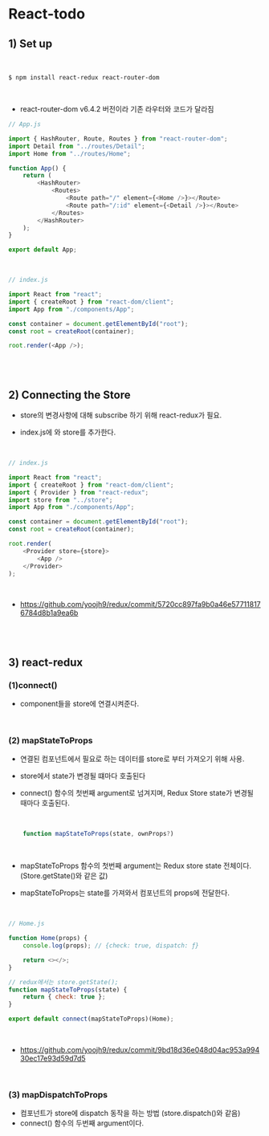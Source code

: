 # React-todo

## 1) Set up

<br>

```
$ npm install react-redux react-router-dom
```

<br>

-   react-router-dom v6.4.2 버전이라 기존 라우터와 코드가 달라짐

```javascript
// App.js

import { HashRouter, Route, Routes } from "react-router-dom";
import Detail from "../routes/Detail";
import Home from "../routes/Home";

function App() {
    return (
        <HashRouter>
            <Routes>
                <Route path="/" element={<Home />}></Route>
                <Route path="/:id" element={<Detail />}></Route>
            </Routes>
        </HashRouter>
    );
}

export default App;
```

<br>

```javascript
// index.js

import React from "react";
import { createRoot } from "react-dom/client";
import App from "./components/App";

const container = document.getElementById("root");
const root = createRoot(container);

root.render(<App />);
```

<br><br>

## 2) Connecting the Store

-   store의 변경사항에 대해 subscribe 하기 위해 react-redux가 필요.

-   index.js에 <Provider/> 와 store를 추가한다.

<br>

```javascript
// index.js

import React from "react";
import { createRoot } from "react-dom/client";
import { Provider } from "react-redux";
import store from "../store";
import App from "./components/App";

const container = document.getElementById("root");
const root = createRoot(container);

root.render(
    <Provider store={store}>
        <App />
    </Provider>
);
```

<br>

-   https://github.com/yoojh9/redux/commit/5720cc897fa9b0a46e577118176784d8b1a9ea6b

<br><br>

## 3) react-redux

### (1)connect()

-   component들을 store에 연결시켜준다.

<br>

### (2) mapStateToProps

-   연결된 컴포넌트에서 필요로 하는 데이터를 store로 부터 가져오기 위해 사용.
-   store에서 state가 변경될 떄마다 호출된다

-   connect() 함수의 첫번째 argument로 넘겨지며, Redux Store state가 변경될 때마다 호출된다.

<br>

```javascript
    function mapStateToProps(state, ownProps?)
```

<br>

-   mapStateToProps 함수의 첫번째 argument는 Redux store state 전체이다. (Store.getState()와 같은 값)

-   mapStateToProps는 state를 가져와서 컴포넌트의 props에 전달한다.

<br>

```javascript
// Home.js

function Home(props) {
    console.log(props); // {check: true, dispatch: ƒ}

    return <></>;
}

// redux에서는 store.getState();
function mapStateToProps(state) {
    return { check: true };
}

export default connect(mapStateToProps)(Home);
```

<br>

-   https://github.com/yoojh9/redux/commit/9bd18d36e048d04ac953a99430ec17e93d59d7d5

<br>

### (3) mapDispatchToProps

-   컴포넌트가 store에 dispatch 동작을 하는 방법 (store.dispatch()와 같음)
-   connect() 함수의 두번째 argument이다.
